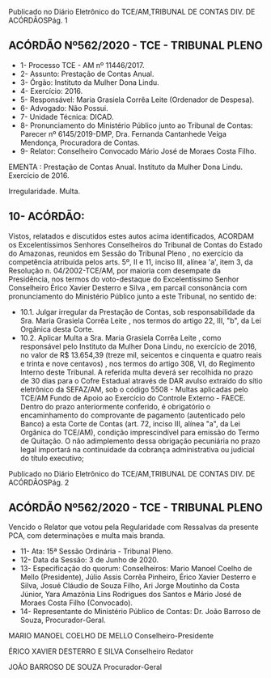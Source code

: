 Publicado  no  Diário  Eletrônico do TCE/AM,TRIBUNAL DE CONTAS DIV. DE ACÓRDÃOSPág. 1

## ACÓRDÃO Nº562/2020 - TCE - TRIBUNAL PLENO

- 1- Processo TCE - AM nº 11446/2017.
- 2- Assunto: Prestação de Contas Anual.
- 3- Órgão: Instituto da Mulher Dona Lindu.
- 4- Exercício: 2016.
- 5- Responsável: Maria Grasiela Corrêa Leite (Ordenador de Despesa).
- 6- Advogado: Não Possui.
- 7- Unidade Técnica: DICAD.
- 8- Pronunciamento  do  Ministério  Público  junto  ao  Tribunal  de  Contas: Parecer  nº 6145/2019-DMP, Dra. Fernanda Cantanhede Veiga Mendonça, Procuradora de Contas.
- 9- Relator: Conselheiro Convocado Mário José de Moraes Costa Filho.

EMENTA :  Prestação  de  Contas  Anual.  Instituto  da Mulher Dona Lindu. Exercício de 2016.

Irregularidade. Multa.

## 10-  ACÓRDÃO:

Vistos, relatados e discutidos estes autos acima identificados, ACORDAM os Excelentíssimos Senhores Conselheiros do Tribunal de Contas do Estado do Amazonas, reunidos em Sessão do Tribunal Pleno , no exercício da competência atribuída pelos arts. 5º, II  e  11,  inciso  III,  alínea  'a',  item  3,  da  Resolução  n.  04/2002-TCE/AM, por maioria com  desempate  da  Presidência, nos  termos  do  voto-destaque  do  Excelentíssimo Senhor  Conselheiro  Érico  Xavier  Desterro  e  Silva , em  parcail  consonância com pronunciamento do Ministério Público junto a este Tribunal, no sentido de:

- 10.1. Julgar irregular da  Prestação  de  Contas,  sob  responsabilidade  da Sra. Maria  Grasiela  Corrêa  Leite , nos  termos  do  artigo  22,  III,  "b",  da  Lei Orgânica desta Corte.
- 10.2. Aplicar  Multa a Sra. Maria  Grasiela  Corrêa  Leite , como  responsável pelo Instituto da Mulher Dona Lindu, no exercício de 2016, no valor de R$ 13.654,39 (treze  mil,  seicentos  e  cinquenta  e  quatro  reais  e  trinta  e nove centavos) , nos  termos  do  artigo  308,  VI,  do  Regimento  Interno deste Tribunal. A referida multa deverá ser recolhida no prazo de 30 dias para o Cofre Estadual através de DAR avulso extraído do sítio eletrônico da  SEFAZ/AM,  sob  o  código  5508  -  Multas  aplicadas  pelo  TCE/AM  Fundo  de  Apoio  ao  Exercício  do  Controle  Externo  -  FAECE.  Dentro  do prazo anteriormente conferido, é obrigatório o encaminhamento  do comprovante  de  pagamento  (autenticado  pelo  Banco)  a  esta  Corte  de Contas  (art.  72,  inciso  III,  alínea  "a",  da  Lei  Orgânica  do  TCE/AM), condição  imprescindível  para  emissão  do  Termo  de  Quitação.  O  não adimplemento  dessa  obrigação  pecuniária  no  prazo  legal  importará  na continuidade da cobrança administrativa ou judicial do título executivo;

Publicado  no  Diário  Eletrônico do TCE/AM,TRIBUNAL DE CONTAS DIV. DE ACÓRDÃOSPág. 2

## ACÓRDÃO Nº562/2020 - TCE - TRIBUNAL PLENO

Vencido o Relator que votou pela Regularidade com Ressalvas  da presente PCA, com determinações e multa mais branda.

- 11-  Ata: 15ª Sessão Ordinária - Tribunal Pleno.
- 12-  Data da Sessão: 3 de Junho de 2020.
- 13-  Especificação do quorum: Conselheiros: Mario Manoel Coelho de Mello (Presidente), Júlio Assis Corrêa Pinheiro, Érico Xavier Desterro e Silva, Josué Cláudio de Souza Filho, Ari Jorge Moutinho da Costa Júnior, Yara Amazônia Lins Rodrigues dos Santos e Mário José de Moraes Costa Filho (Convocado).
- 14-  Representante  do  Ministério  Público  de  Contas: Dr. João  Barroso  de  Souza, Procurador-Geral.

MARIO MANOEL COELHO DE MELLO Conselheiro-Presidente

ÉRICO XAVIER DESTERRO E SILVA Conselheiro Redator

JOÃO BARROSO DE SOUZA Procurador-Geral